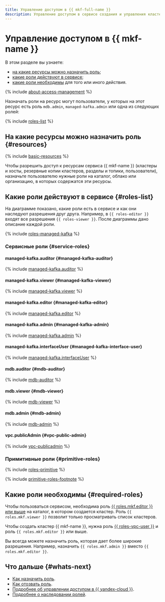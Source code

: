 ```yaml
---
title: Управление доступом в {{ mkf-full-name }}
description: Управление доступом в сервисе создания и управления кластерами Apache Kafka. В разделе описано, на какие ресурсы можно назначить роль, какие роли действуют в сервисе, какие роли необходимы для того или иного действия.
---
```


# Управление доступом в {{ mkf-name }}


В этом разделе вы узнаете:

* [на какие ресурсы можно назначить роль](#resources);
* [какие роли действуют в сервисе](#roles-list);
* [какие роли необходимы](#required-roles) для того или иного действия.

{% include [about-access-management](../../_includes/iam/about-access-management.md) %}

Назначать роли на ресурс могут пользователи, у которых на этот ресурс есть роль `mdb.admin`, `managed-kafka.admin` или одна из следующих ролей:

{% include [roles-list](../../_includes/iam/roles-list.md) %}

## На какие ресурсы можно назначить роль {#resources}

{% include [basic-resources](../../_includes/iam/basic-resources-for-access-control.md) %}

Чтобы разрешить доступ к ресурсам сервиса {{ mkf-name }} (кластеры и хосты, резервные копии кластеров, разделы и топики, пользователи), назначьте пользователю нужные роли на каталог, облако или организацию, в которых содержатся эти ресурсы.

## Какие роли действуют в сервисе {#roles-list}

На диаграмме показано, какие роли есть в сервисе и как они наследуют разрешения друг друга. Например, в `{{ roles-editor }}` входят все разрешения `{{ roles-viewer }}`. После диаграммы дано описание каждой роли.

{% include [roles-managed-kafka](../../_mermaid/roles/managed-kafka.md) %}

### Сервисные роли {#service-roles}

#### managed-kafka.auditor {#managed-kafka-auditor}

{% include [managed-kafka.auditor](../../_roles/managed-kafka/auditor.md) %}

#### managed-kafka.viewer {#managed-kafka-viewer}

{% include [managed-kafka.viewer](../../_roles/managed-kafka/viewer.md) %}

#### managed-kafka.editor {#managed-kafka-editor}

{% include [managed-kafka.editor](../../_roles/managed-kafka/editor.md) %}

#### managed-kafka.admin {#managed-kafka-admin}

{% include [managed-kafka.admin](../../_roles/managed-kafka/admin.md) %}

#### managed-kafka.interfaceUser {#managed-kafka-interface-user}

{% include [managed-kafka.interfaceUser](../../_roles/managed-kafka/interfaceUser.md) %}

#### mdb.auditor {#mdb-auditor}

{% include [mdb-auditor](../../_roles/mdb/auditor.md) %}

#### mdb.viewer {#mdb-viewer}

{% include [mdb-viewer](../../_roles/mdb/viewer.md) %}

#### mdb.admin {#mdb-admin}

{% include [mdb-admin](../../_roles/mdb/admin.md) %}

#### vpc.publicAdmin {#vpc-public-admin}

{% include [vpc-publicadmin](../../_roles/vpc/publicAdmin.md) %}


### Примитивные роли {#primitive-roles}

{% include [roles-primitive](../../_includes/roles-primitive.md) %}

{% include [primitive-roles-footnote](../../_includes/primitive-roles-footnote.md) %}

## Какие роли необходимы {#required-roles}

Чтобы пользоваться сервисом, необходима роль [{{ roles.mkf.editor }} или выше](../../iam/concepts/access-control/roles.md) на каталог, в котором создается кластер. Роль `{{ roles.mkf.viewer }}` позволит только просматривать список кластеров.

Чтобы создать кластер {{ mkf-name }}, нужна роль [{{ roles-vpc-user }}](../../vpc/security/index.md#vpc-user) и роль `{{ roles.mkf.editor }}` или выше.

Вы всегда можете назначить роль, которая дает более широкие разрешения. Например, назначить `{{ roles.mkf.admin }}` вместо `{{ roles.mkf.editor }}`.

## Что дальше {#whats-next}

* [Как назначить роль](../../iam/operations/roles/grant.md).
* [Как отозвать роль](../../iam/operations/roles/revoke.md).
* [Подробнее об управлении доступом в {{ yandex-cloud }}](../../iam/concepts/access-control/index.md).
* [Подробнее о наследовании ролей](../../resource-manager/concepts/resources-hierarchy.md#access-rights-inheritance).

